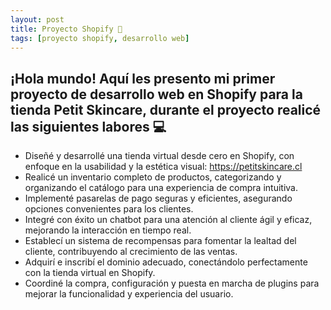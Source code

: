 ```yaml
---
layout: post
title: Proyecto Shopify 🎉
tags: [proyecto shopify, desarrollo web]
---
```


## ¡Hola mundo! Aquí les presento mi primer proyecto de desarrollo web en Shopify para la tienda Petit Skincare, durante el proyecto realicé las siguientes labores 💻

* Diseñé y desarrollé una tienda virtual desde cero en Shopify, con enfoque en la usabilidad y la estética visual: <https://petitskincare.cl>
* Realicé un inventario completo de productos, categorizando y organizando el catálogo para una experiencia de compra intuitiva.
* Implementé pasarelas de pago seguras y eficientes, asegurando opciones convenientes para los clientes.
* Integré con éxito un chatbot para una atención al cliente ágil y eficaz, mejorando la interacción en tiempo real.
* Establecí un sistema de recompensas para fomentar la lealtad del cliente, contribuyendo al crecimiento de las ventas.
* Adquirí e inscribí el dominio adecuado, conectándolo perfectamente con la tienda virtual en Shopify.
* Coordiné la compra, configuración y puesta en marcha de plugins para mejorar la funcionalidad y experiencia del usuario.
